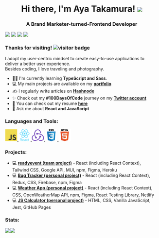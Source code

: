 <h1 align="center">Hi there, I'm Aya Takamura! <img src="https://raw.githubusercontent.com/MartinHeinz/MartinHeinz/master/wave.gif" width="30px"></h1>
<h3 align="center">A Brand Marketer-turned-Frontend Developer</h3>

[<img src="https://img.shields.io/badge/Portfolio-000000?style=flat" />](https://ayarmkt.github.io/portfolio/) [<img src="https://img.shields.io/badge/LinkedIn-0077B5?style=flat&logo=linkedin&logoColor=white" />](https://www.linkedin.com/in/aya-t/) [<img src="https://img.shields.io/badge/Hashnode-2962FF?style=flat&logo=hashnode&logoColor=white" />](https://ayatakamura.hashnode.dev/) [<img src="https://img.shields.io/badge/Twitter-1DA1F2?style=flat&logo=twitter&logoColor=white" />](https://twitter.com/ayarmkt_)


### Thanks for visiting! ![visitor badge](https://visitor-badge.glitch.me/badge?page_id=ayarmkt.visitor-badge)

I adopt my user-centric mindset to create easy-to-use applications to deliver a better user experience. <br>Besides coding, I love traveling and photography.



- 👩‍💻 I'm currently learning **TypeScript and Sass**.
- 💻 My main projects are available on my **[portfolio](https://ayarmkt.github.io/portfolio/)**
- ✍️ I regularly write articles on **[Hashnode](https://ayatakamura.hashnode.dev/)**
- ✨ Check out my **#100DaysOfCode** journey on my **[Twitter account](https://twitter.com/ayarmkt_)**
- 📝 You can check out my resume **[here](https://ayarmkt.github.io/portfolio/static/media/CV_Aya%20Takamura.fd70e068.pdf)**
- 💬 Ask me about **React and JavaScript**

<h3 align="left">Languages and Tools:</h3>

<p align="left"> 
  <a href="https://developer.mozilla.org/en-US/docs/Web/JavaScript" target="_blank"> 
    <img src="https://raw.githubusercontent.com/devicons/devicon/master/icons/javascript/javascript-original.svg" alt="javascript" width="40" height="40"/> 
  </a> 
  <a href="https://reactjs.org/" target="_blank"> 
    <img src="https://raw.githubusercontent.com/devicons/devicon/master/icons/react/react-original-wordmark.svg" alt="react" width="40" height="40"/> 
  </a> 
  <a href="https://redux.js.org" target="_blank"> 
    <img src="https://raw.githubusercontent.com/devicons/devicon/master/icons/redux/redux-original.svg" alt="redux" width="40" height="40"/> 
  </a> 
  <a href="https://www.w3schools.com/css/" target="_blank"> 
    <img src="https://raw.githubusercontent.com/devicons/devicon/master/icons/css3/css3-original-wordmark.svg" alt="css3" width="40" height="40"/> 
  </a> 
  <a href="https://www.w3.org/html/" target="_blank"> 
    <img src="https://raw.githubusercontent.com/devicons/devicon/master/icons/html5/html5-original-wordmark.svg" alt="html5" width="40" height="40"/> 
  </a> 
</p>

<h3 align="left">Projects:</h3>

- 💻 **[readyevent (team project)](https://github.com/ayarmkt/readyevent)** - React (including React Context), Tailwind CSS, Google API, MUI, npm, Figma, Heroku
- 💻 **[Bug Tracker (personal project)](https://github.com/ayarmkt/bug-tracker)** - React (including React Context), Redux, CSS, Firebase, npm, Figma
- 💻 **[Weather App (personal project)](https://github.com/ayarmkt/react-weather-app)** - React (including React Context), CSS, OpenWeatherMap API, npm, Figma, React Testing Library, Netlify
- 💻 **[JS Calculator (personal project)](https://github.com/ayarmkt/JS-calculator)** - HTML, CSS, Vanilla JavaScript, Jest, GitHub Pages

<h3 align="left">Stats:</h3>

<img height="180em" src="https://github-readme-stats.vercel.app/api?username=ayarmkt&show_icons=true&hide_border=false&&count_private=true&include_all_commits=true&theme=radical" /><img height="220em" src="https://github-readme-stats.vercel.app/api/top-langs?username=ayarmkt&show_icons=true&hide_border=false&&count_private=true&include_all_commits=true&theme=radical" />
